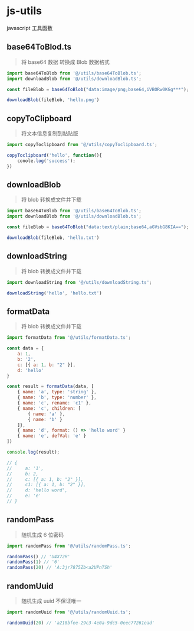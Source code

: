 # js-utils
javascript 工具函数

## base64ToBlod.ts

> 将 base64 数据 转换成 Blob 数据格式

```javascript
import base64ToBlob from '@/utils/base64ToBlob.ts';
import downloadBlob from '@/utils/downloadBlob.ts';

const fileBlob = base64ToBlob("data:image/png;base64,iVBORw0KGg***");

downloadBlob(fileBlob, 'hello.png')
```


## copyToClipboard

> 将文本信息复制到黏贴版

```javascript
import copyToclipboard from '@/utils/copyToclipboard.ts';

copyToclipboard('hello', function(){ 
    conole.log('success'); 
})
```

## downloadBlob

> 将 blob 转换成文件并下载

```javascript
import base64ToBlob from '@/utils/base64ToBlob.ts';
import downloadBlob from '@/utils/downloadBlob.ts';

const fileBlob = base64ToBlob("data:text/plain;base64,aGVsbG8KIA==");

downloadBlob(fileBlob, 'hello.txt')
```

## downloadString

> 将 blob 转换成文件并下载

```javascript
import downloadString from '@/utils/downloadString.ts';

downloadString('hello', 'hello.txt')
```

## formatData

> 将 blob 转换成文件并下载

```javascript
import formatData from '@/utils/formatData.ts';

const data = {
    a: 1,
    b: '2',
    c: [{ a: 1, b: "2" }],
    d: 'hello'
}

const result = formatData(data, [
    { name: 'a', type: 'string' },
    { name: 'b', type: 'number' },
    { name: 'c', rename: 'c1' },
    { name: 'c', children: [
        { name: 'a' },
        { name: 'b' }
    ]},
    { name: 'd', format: () => 'hello word' }
    { name: 'e', defVal: 'e' }
])

console.log(result);

// {
//     a: '1',
//     b: 2,
//     c: [{ a: 1, b: "2" }],
//     c1: [{ a: 1, b: "2" }],
//     d: 'hello word',
//     e: 'e'
// }
```

## randomPass

> 随机生成 6 位密码

```javascript
import randomPass from '@/utils/randomPass.ts';

randomPass() // 'U4X72R'
randomPass(1) // '6'
randomPass(20) // 'A:3jr7875Zb<a2UPnTSh'
```

## randomUuid

> 随机生成 uuid 不保证唯一

```javascript
import randomUuid from '@/utils/randomUuid.ts';

randomUuid(20) // 'a218bfee-29c3-4e0a-9dc5-0eec77261ead'
```
